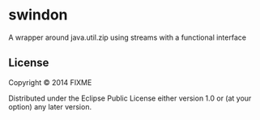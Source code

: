 # swindon

A wrapper around java.util.zip using streams with a functional interface

## License

Copyright © 2014 FIXME

Distributed under the Eclipse Public License either version 1.0 or (at
your option) any later version.
